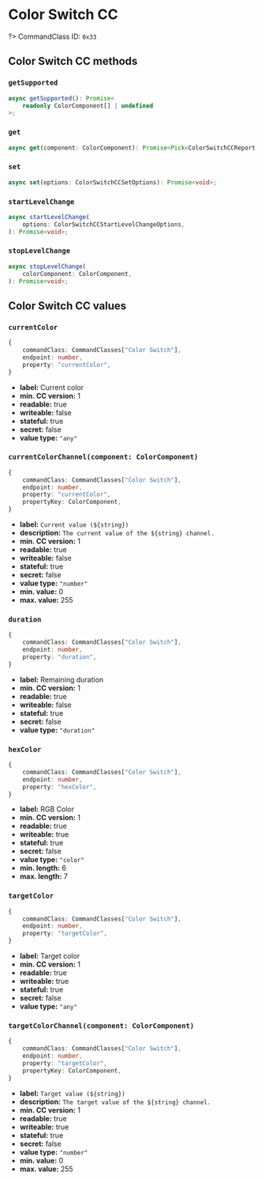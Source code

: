 # Color Switch CC

?> CommandClass ID: `0x33`

## Color Switch CC methods

### `getSupported`

```ts
async getSupported(): Promise<
	readonly ColorComponent[] | undefined
>;
```

### `get`

```ts
async get(component: ColorComponent): Promise<Pick<ColorSwitchCCReport, "currentValue" | "targetValue" | "duration"> | undefined>;
```

### `set`

```ts
async set(options: ColorSwitchCCSetOptions): Promise<void>;
```

### `startLevelChange`

```ts
async startLevelChange(
	options: ColorSwitchCCStartLevelChangeOptions,
): Promise<void>;
```

### `stopLevelChange`

```ts
async stopLevelChange(
	colorComponent: ColorComponent,
): Promise<void>;
```

## Color Switch CC values

### `currentColor`

```ts
{
	commandClass: CommandClasses["Color Switch"],
	endpoint: number,
	property: "currentColor",
}
```

-   **label:** Current color
-   **min. CC version:** 1
-   **readable:** true
-   **writeable:** false
-   **stateful:** true
-   **secret:** false
-   **value type:** `"any"`

### `currentColorChannel(component: ColorComponent)`

```ts
{
	commandClass: CommandClasses["Color Switch"],
	endpoint: number,
	property: "currentColor",
	propertyKey: ColorComponent,
}
```

-   **label:** `Current value (${string})`
-   **description:** `The current value of the ${string} channel.`
-   **min. CC version:** 1
-   **readable:** true
-   **writeable:** false
-   **stateful:** true
-   **secret:** false
-   **value type:** `"number"`
-   **min. value:** 0
-   **max. value:** 255

### `duration`

```ts
{
	commandClass: CommandClasses["Color Switch"],
	endpoint: number,
	property: "duration",
}
```

-   **label:** Remaining duration
-   **min. CC version:** 1
-   **readable:** true
-   **writeable:** false
-   **stateful:** true
-   **secret:** false
-   **value type:** `"duration"`

### `hexColor`

```ts
{
	commandClass: CommandClasses["Color Switch"],
	endpoint: number,
	property: "hexColor",
}
```

-   **label:** RGB Color
-   **min. CC version:** 1
-   **readable:** true
-   **writeable:** true
-   **stateful:** true
-   **secret:** false
-   **value type:** `"color"`
-   **min. length:** 6
-   **max. length:** 7

### `targetColor`

```ts
{
	commandClass: CommandClasses["Color Switch"],
	endpoint: number,
	property: "targetColor",
}
```

-   **label:** Target color
-   **min. CC version:** 1
-   **readable:** true
-   **writeable:** true
-   **stateful:** true
-   **secret:** false
-   **value type:** `"any"`

### `targetColorChannel(component: ColorComponent)`

```ts
{
	commandClass: CommandClasses["Color Switch"],
	endpoint: number,
	property: "targetColor",
	propertyKey: ColorComponent,
}
```

-   **label:** `Target value (${string})`
-   **description:** `The target value of the ${string} channel.`
-   **min. CC version:** 1
-   **readable:** true
-   **writeable:** true
-   **stateful:** true
-   **secret:** false
-   **value type:** `"number"`
-   **min. value:** 0
-   **max. value:** 255
